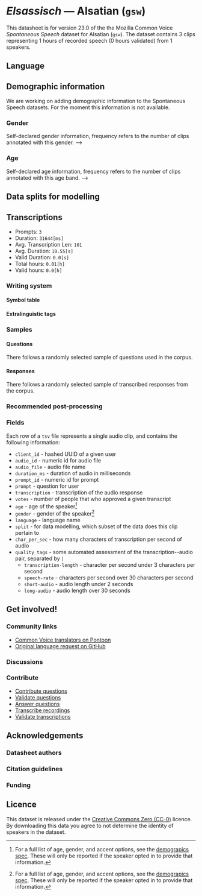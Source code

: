 # *Elsassisch* &mdash; Alsatian (`gsw`)
This datasheet is for version 23.0 of the the Mozilla Common Voice *Spontaneous Speech* dataset 
for Alsatian (`gsw`). The dataset contains 3 clips representing 1 hours of recorded
speech (0 hours validated) from 1 speakers.

## Language
<!-- {{LANGUAGE_DESCRIPTION}} -->
<!-- Provide a brief (1-2 paragraph) description of your language -->

## Demographic information
We are working on adding demographic information to the Spontaneous Speech datasets. For the moment this information
is not available.



<!--
The dataset includes the following distribution of age and gender.
<!-- You can get a lot of the information in this section from https://analyzer.cv-toolbox.web.tr/browse -->

### Gender
Self-declared gender information, frequency refers to the number of clips annotated with this gender.
-->



<!--
<!-- {{GENDER_TABLE}} -->
<!-- @ AUTOMATICALLY GENERATED @ -->
<!-- | Gender | Frequency |
|--------|-----------|
| male, masculine | ? |
| undeclared | ? |
| female, feminine | ? | -->

### Age
Self-declared age information, frequency refers to the number of clips annotated with this age band.
-->
<!-- {{AGE_TABLE}} -->
<!-- @ AUTOMATICALLY GENERATED @ -->
<!-- | Age band | Frequency |
|----------|-----------|
| teens | ? |
| twenties | ? |
| thirties | ? |
| fourties | ? |
| fifties | ? |
   ...if other age ranges are present in your data, add rows... -->

## Data splits for modelling
<!-- @ AUTOMATICALLY GENERATED @ -->

## Transcriptions

* Prompts: `3`
* Duration: `31644[ms]`
* Avg. Transcription Len: `101`
* Avg. Duration: `10.55[s]`
* Valid Duration: `0.0[s]`
* Total hours: `0.01[h]`
* Valid hours: `0.0[h]`

<!-- {{TRANSCRIPTIONS_DESCRIPTION}} -->
<!-- A description of the transcription system used -->

### Writing system
<!-- {{WRITING_SYSTEM_DESCRIPTION}} -->
<!-- @ OPTIONAL @ -->
<!-- A description of the writing system (or writing systems) used in the text corpus -->

#### Symbol table
<!-- {{ALPHABET_TABLE}} -->
<!-- @ OPTIONAL @ -->
<!-- If the writing system is alphabetic, you can include the valid alphabet here -->

#### Extralinguistic tags

### Samples

#### Questions
There follows a randomly selected sample of questions used in the corpus.
<!-- {{QUESTIONS_SAMPLE}} -->

#### Responses
There follows a randomly selected sample of transcribed responses from the corpus.
<!-- {{TRANSCRIPTIONS_SAMPLE}} -->

### Recommended post-processing
<!-- {{RECOMMENDED_POSTPROCESSING_DESCRIPTION}} -->
<!-- @ OPTIONAL @ -->
<!-- What should people do before they use the data, for example Unicode normalisation or normalisation of extralinguistic tags -->

### Fields
Each row of a `tsv` file represents a single audio clip, and contains the following information:

* `client_id` - hashed UUID of a given user
* `audio_id` - numeric id for audio file
* `audio_file` - audio file name
* `duration_ms` - duration of audio in milliseconds
* `prompt_id` - numeric id for prompt
* `prompt` - question for user
* `transcription` - transcription of the audio response
* `votes` - number of people that who approved a given transcript
* `age` - age of the speaker[^1]
* `gender` - gender of the speaker[^1]
* `language` - language name
* `split` - for data modelling, which subset of the data does this clip pertain to
* `char_per_sec` - how many characters of transcription per second of audio
* `quality_tags` - some automated assessment of the transcription--audio pair, separated by `|`
   * `transcription-length` - character per second under 3 characters per second
   * `speech-rate` - characters per second over 30 characters per second
   * `short-audio` - audio length under 2 seconds
   * `long-audio` - audio length over 30 seconds

#### 
[^1]: For a full list of age, gender, and accent options, see the
[demograpics
spec](https://github.com/common-voice/common-voice/blob/main/web/src/stores/demographics.ts). These
will only be reported if the speaker opted in to provide that
information.

## Get involved!

### Community links

* [Common Voice translators on Pontoon](https://pontoon.mozilla.org/gsw/common-voice/contributors/)
* [Original language request on GitHub](https://github.com/common-voice/common-voice/issues/4918)
<!-- {{COMMUNITY_LINKS_LIST}} -->
<!-- @ OPTIONAL @ -->
<!-- Links to community chats / fora -->

### Discussions
<!-- {{DISCUSSION_LINKS_LIST}} -->
<!-- @ OPTIONAL @ -->
<!-- Any links to discussions, for example on Discourse or other fora or blogs can be included here -->

### Contribute
* [Contribute questions](https://commonvoice.mozilla.org/spontaneous-speech/beta/question)
* [Validate questions](https://commonvoice.mozilla.org/spontaneous-speech/beta/validate)
* [Answer questions](https://commonvoice.mozilla.org/spontaneous-speech/beta/prompts)
* [Transcribe recordings](https://commonvoice.mozilla.org/spontaneous-speech/beta/transcribe)
* [Validate transcriptions](https://commonvoice.mozilla.org/spontaneous-speech/beta/check-transcript)
<!-- {{CONTRIBUTE_LINKS_LIST}} -->
<!-- Here you can include links for how to contribute to the dataset -->

## Acknowledgements

### Datasheet authors
<!-- {{DATASHEET_AUTHORS_LIST}} -->
<!-- A list in the format of: Your Name <email@email.com> -->

### Citation guidelines
<!-- {{CITATION_DESCRIPTION}} -->
<!-- @ OPTIONAL @ -->
<!-- If you published a paper and would like people to cite it, you can include the BiBTeX here -->

### Funding
<!-- {{FUNDING_DESCRIPTION}} -->
<!-- @ OPTIONAL @ -->
<!-- If you received any funding, you can include the acknowledgement here -->

## Licence
This dataset is released under the [Creative Commons Zero (CC-0)](https://creativecommons.org/public-domain/cc0/) licence. By downloading this data
you agree to not determine the identity of speakers in the dataset.